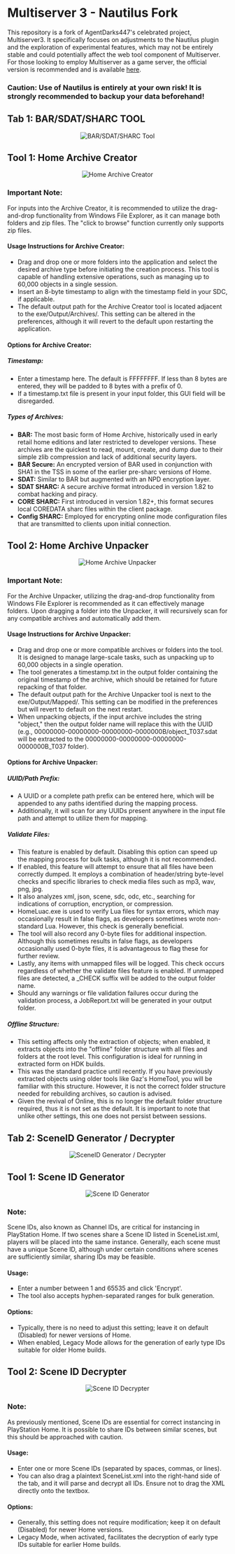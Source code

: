 # Multiserver 3 - Nautilus Fork

This repository is a fork of AgentDarks447's celebrated project, Multiserver3. It specifically focuses on adjustments to the Nautilus plugin and the exploration of experimental features, which may not be entirely stable and could potentially affect the web tool component of Multiserver. For those looking to employ Multiserver as a game server, the official version is recommended and is available [here](https://github.com/GitHubProUser67/MultiServer3).

### Caution: Use of Nautilus is entirely at your own risk! It is strongly recommended to backup your data beforehand!

## Tab 1: BAR/SDAT/SHARC TOOL

<div align="center">

![BAR/SDAT/SHARC Tool](https://github.com/DeViL303/MultiServer3-NuatilusFork/assets/24411577/0a378bb7-382a-4ff6-b328-a7fff8cb836c)

</div>

## Tool 1: Home Archive Creator

<div align="center">

![Home Archive Creator](https://github.com/DeViL303/MultiServer3-NuatilusFork/assets/24411577/297ac8dc-65c2-4056-a4b8-8de8fcc07085)

</div>

### Important Note:
For inputs into the Archive Creator, it is recommended to utilize the drag-and-drop functionality from Windows File Explorer, as it can manage both folders and zip files. The "click to browse" function currently only supports zip files.

#### Usage Instructions for Archive Creator:
- Drag and drop one or more folders into the application and select the desired archive type before initiating the creation process. This tool is capable of handling extensive operations, such as managing up to 60,000 objects in a single session.
- Insert an 8-byte timestamp to align with the timestamp field in your SDC, if applicable.
- The default output path for the Archive Creator tool is located adjacent to the exe/Output/Archives/. This setting can be altered in the preferences, although it will revert to the default upon restarting the application.

#### Options for Archive Creator:

##### Timestamp:
   - Enter a timestamp here. The default is FFFFFFFF. If less than 8 bytes are entered, they will be padded to 8 bytes with a prefix of 0.
   - If a timestamp.txt file is present in your input folder, this GUI field will be disregarded.

##### Types of Archives:
- **BAR:** The most basic form of Home Archive, historically used in early retail home editions and later restricted to developer versions. These archives are the quickest to read, mount, create, and dump due to their simple zlib compression and lack of additional security layers.
- **BAR Secure:** An encrypted version of BAR used in conjunction with SHA1 in the TSS in some of the earlier pre-sharc versions of Home.
- **SDAT:** Similar to BAR but augmented with an NPD encryption layer.
- **SDAT SHARC:** A secure archive format introduced in version 1.82 to combat hacking and piracy.
- **CORE SHARC:** First introduced in version 1.82+, this format secures local COREDATA sharc files within the client package.
- **Config SHARC:** Employed for encrypting online mode configuration files that are transmitted to clients upon initial connection.

## Tool 2: Home Archive Unpacker

<div align="center">

![Home Archive Unpacker](https://github.com/DeViL303/MultiServer3-NuatilusFork/assets/24411577/0bc3877d-41cf-4fa9-be46-4386c3856344)

</div>

### Important Note:
For the Archive Unpacker, utilizing the drag-and-drop functionality from Windows File Explorer is recommended as it can effectively manage folders. Upon dragging a folder into the Unpacker, it will recursively scan for any compatible archives and automatically add them.

#### Usage Instructions for Archive Unpacker:
- Drag and drop one or more compatible archives or folders into the tool. It is designed to manage large-scale tasks, such as unpacking up to 60,000 objects in a single operation.
- The tool generates a timestamp.txt in the output folder containing the original timestamp of the archive, which should be retained for future repacking of that folder.
- The default output path for the Archive Unpacker tool is next to the exe/Output/Mapped/. This setting can be modified in the preferences but will revert to default on the next restart.
- When unpacking objects, if the input archive includes the string "object," then the output folder name will replace this with the UUID (e.g., 00000000-00000000-00000000-0000000B/object_T037.sdat will be extracted to the 00000000-00000000-00000000-0000000B_T037 folder).

#### Options for Archive Unpacker:

##### UUID/Path Prefix:
- A UUID or a complete path prefix can be entered here, which will be appended to any paths identified during the mapping process.
- Additionally, it will scan for any UUIDs present anywhere in the input file path and attempt to utilize them for mapping.

##### Validate Files:
- This feature is enabled by default. Disabling this option can speed up the mapping process for bulk tasks, although it is not recommended.
- If enabled, this feature will attempt to ensure that all files have been correctly dumped. It employs a combination of header/string byte-level checks and specific libraries to check media files such as mp3, wav, png, jpg.
- It also analyzes xml, json, scene, sdc, odc, etc., searching for indications of corruption, encryption, or compression.
- HomeLuac.exe is used to verify Lua files for syntax errors, which may occasionally result in false flags, as developers sometimes wrote non-standard Lua. However, this check is generally beneficial.
- The tool will also record any 0-byte files for additional inspection. Although this sometimes results in false flags, as developers occasionally used 0-byte files, it is advantageous to flag these for further review.
- Lastly, any items with unmapped files will be logged. This check occurs regardless of whether the validate files feature is enabled. If unmapped files are detected, a _CHECK suffix will be added to the output folder name.
- Should any warnings or file validation failures occur during the validation process, a JobReport.txt will be generated in your output folder.

##### Offline Structure:
- This setting affects only the extraction of objects; when enabled, it extracts objects into the "offline" folder structure with all files and folders at the root level. This configuration is ideal for running in extracted form on HDK builds.
- This was the standard practice until recently. If you have previously extracted objects using older tools like Gaz's HomeTool, you will be familiar with this structure. However, it is not the correct folder structure needed for rebuilding archives, so caution is advised.
- Given the revival of Online, this is no longer the default folder structure required, thus it is not set as the default. It is important to note that unlike other settings, this one does not persist between sessions.

## Tab 2: SceneID Generator / Decrypter

<div align="center">

![SceneID Generator / Decrypter](https://github.com/DeViL303/MultiServer3-NuatilusFork/assets/24411577/4204a35c-9dea-40d5-afed-5367d5e8fb75)

</div>

## Tool 1: Scene ID Generator

<div align="center">

![Scene ID Generator](https://github.com/DeViL303/MultiServer3-NuatilusFork/assets/24411577/fbc2f728-4c22-4f3d-9c2f-00091be53052)

</div>

### Note:
Scene IDs, also known as Channel IDs, are critical for instancing in PlayStation Home. If two scenes share a Scene ID listed in SceneList.xml, players will be placed into the same instance. Generally, each scene must have a unique Scene ID, although under certain conditions where scenes are sufficiently similar, sharing IDs may be feasible.

#### Usage:
- Enter a number between 1 and 65535 and click 'Encrypt'.
- The tool also accepts hyphen-separated ranges for bulk generation.

#### Options:
- Typically, there is no need to adjust this setting; leave it on default (Disabled) for newer versions of Home.
- When enabled, Legacy Mode allows for the generation of early type IDs suitable for older Home builds.

## Tool 2: Scene ID Decrypter

<div align="center">

![Scene ID Decrypter](https://github.com/DeViL303/MultiServer3-NuatilusFork/assets/24411577/4e5679fa-3fe0-4cf4-b393-651b15a7384c)

</div>

### Note:
As previously mentioned, Scene IDs are essential for correct instancing in PlayStation Home. It is possible to share IDs between similar scenes, but this should be approached with caution.

#### Usage:
- Enter one or more Scene IDs (separated by spaces, commas, or lines).
- You can also drag a plaintext SceneList.xml into the right-hand side of the tab, and it will parse and decrypt all IDs. Ensure not to drag the XML directly onto the textbox.

#### Options:
- Generally, this setting does not require modification; keep it on default (Disabled) for newer Home versions.
- Legacy Mode, when activated, facilitates the decryption of early type IDs suitable for earlier Home builds.
